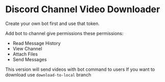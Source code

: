 # Discord Channel Video Downloader

Create your own bot first and use that token.

Add bot to channel give permissions these permissions:
- Read Message History
- View Channel
- Attach Files
- Send Messages

This version will send videos with bot command to users
If you want to download use `download-to-local` branch
